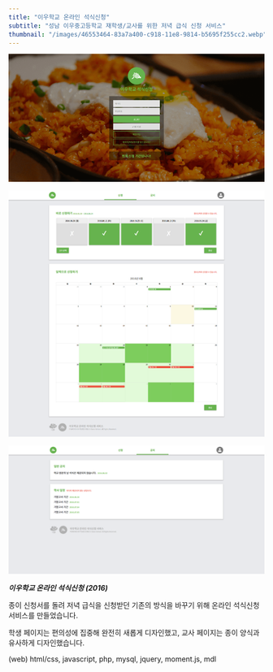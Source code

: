 ```yaml
---
title: "이우학교 온라인 석식신청"
subtitle: "성남 이우중고등학교 재학생/교사를 위한 저녁 급식 신청 서비스"
thumbnail: "/images/46553464-83a7a400-c918-11e8-9814-b5695f255cc2.webp"
---
```


![](/images/46553464-83a7a400-c918-11e8-9814-b5695f255cc2.webp)

![](/images/46553465-83a7a400-c918-11e8-9f7f-0eda2d318aeb.webp)

![](/images/46553463-83a7a400-c918-11e8-9db7-833b64cb3701.webp)

_**이우학교 온라인 석식신청 (2016)**_

종이 신청서를 돌려 저녁 급식을 신청받던 기존의 방식을 바꾸기 위해 온라인 석식신청 서비스를 만들었습니다.

학생 페이지는 편의성에 집중해 완전히 새롭게 디자인했고, 교사 페이지는 종이 양식과 유사하게 디자인했습니다.

(web) html/css, javascript, php, mysql, jquery, moment.js, mdl
